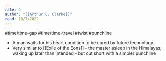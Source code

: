 ```yaml
---
rate: 6
author: "[[Arthur C. Clarke]]"
read: 10/7/2022
---
```


#time/time-gap #time/time-travel #twist #punchline 

- A man waits for his heart condition to be cured by future technology.
- Very similar to [[Exile of the Eons]] - the master asleep in the Himalayas, waking up later than intended - but cut short with a simpler punchline